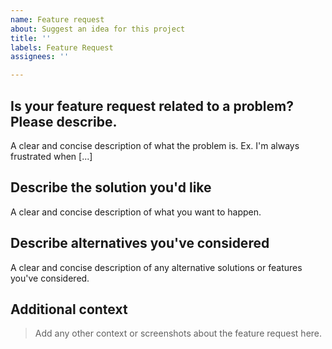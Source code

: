 ```yaml
---
name: Feature request
about: Suggest an idea for this project
title: ''
labels: Feature Request
assignees: ''

---
```


## Is your feature request related to a problem? Please describe.
A clear and concise description of what the problem is. Ex. I'm always frustrated when [...]


## Describe the solution you'd like
A clear and concise description of what you want to happen.


## Describe alternatives you've considered
A clear and concise description of any alternative solutions or features you've considered.


## Additional context
> Add any other context or screenshots about the feature request here.
